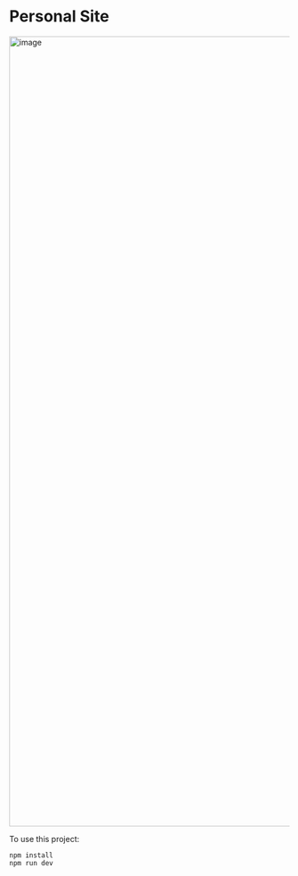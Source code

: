 # Personal Site

<img width="1417" alt="image" src="https://user-images.githubusercontent.com/66180447/178174917-3f86a4f2-dd8b-42df-8e14-78fa3aeb1c2d.png">


To use this project:

```
npm install
npm run dev
```
